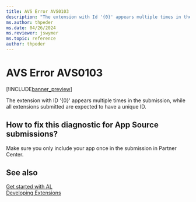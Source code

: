 ```yaml
---
title: AVS Error AVS0103
description: "The extension with Id '{0}' appears multiple times in the submission, while all extensions submitted are expected to have a unique Id."
ms.author: thpeder
ms.date: 04/26/2024
ms.reviewer: jswymer
ms.topic: reference
author: thpeder
---
```


# AVS Error AVS0103

[!INCLUDE[banner_preview](../includes/banner_preview.md)]

The extension with ID '{0}' appears multiple times in the submission, while all extensions submitted are expected to have a unique ID.

## How to fix this diagnostic for App Source submissions?

Make sure you only include your app once in the submission in Partner Center.

## See also

[Get started with AL](../devenv-get-started.md)  
[Developing Extensions](../devenv-dev-overview.md)  